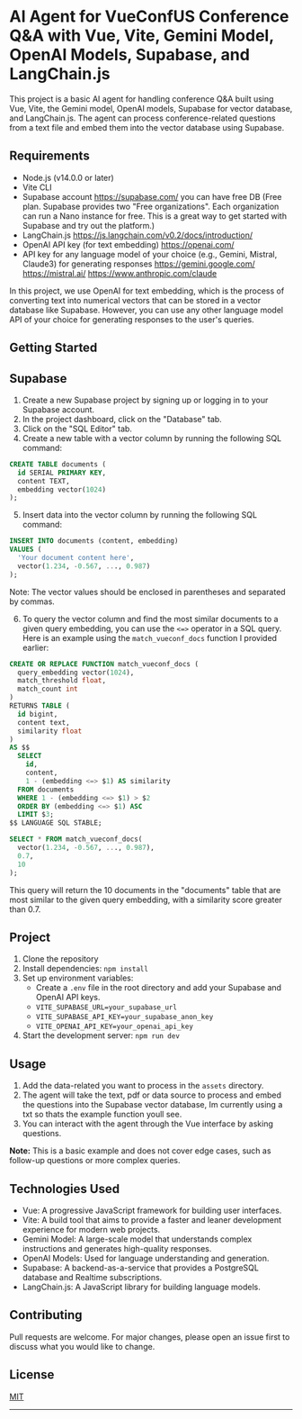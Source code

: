 
# AI Agent for VueConfUS Conference Q&A with Vue, Vite, Gemini Model, OpenAI Models, Supabase, and LangChain.js

This project is a basic AI agent for handling conference Q&A built using Vue, Vite, the Gemini model, OpenAI models, Supabase for vector database, and LangChain.js. The agent can process conference-related questions from a text file and embed them into the vector database using Supabase.

## Requirements

- Node.js (v14.0.0 or later)
- Vite CLI
- Supabase account https://supabase.com/ you can have free DB (Free plan. Supabase provides two "Free organizations". Each organization can run a Nano instance for free. This is a great way to get started with Supabase and try out the platform.)
- LangChain.js https://js.langchain.com/v0.2/docs/introduction/
- OpenAI API key (for text embedding) https://openai.com/
- API key for any language model of your choice (e.g., Gemini, Mistral, Claude3) for generating responses
  https://gemini.google.com/
  https://mistral.ai/
  https://www.anthropic.com/claude

In this project, we use OpenAI for text embedding, which is the process of converting text into numerical vectors that can be stored in a vector database like Supabase. However, you can use any other language model API of your choice for generating responses to the user's queries.

## Getting Started

## Supabase

1. Create a new Supabase project by signing up or logging in to your Supabase account.
2. In the project dashboard, click on the "Database" tab.
3. Click on the "SQL Editor" tab.
4. Create a new table with a vector column by running the following SQL command:
```sql
CREATE TABLE documents (
  id SERIAL PRIMARY KEY,
  content TEXT,
  embedding vector(1024)
);
```
5. Insert data into the vector column by running the following SQL command:
```sql
INSERT INTO documents (content, embedding)
VALUES (
  'Your document content here',
  vector(1.234, -0.567, ..., 0.987)
);
```
Note: The vector values should be enclosed in parentheses and separated by commas.

6. To query the vector column and find the most similar documents to a given query embedding, you can use the `<=>` operator in a SQL query. Here is an example using the `match_vueconf_docs` function I provided earlier:
```sql
CREATE OR REPLACE FUNCTION match_vueconf_docs (
  query_embedding vector(1024),
  match_threshold float,
  match_count int
)
RETURNS TABLE (
  id bigint,
  content text,
  similarity float
)
AS $$
  SELECT
    id,
    content,
    1 - (embedding <=> $1) AS similarity
  FROM documents
  WHERE 1 - (embedding <=> $1) > $2
  ORDER BY (embedding <=> $1) ASC
  LIMIT $3;
$$ LANGUAGE SQL STABLE;

SELECT * FROM match_vueconf_docs(
  vector(1.234, -0.567, ..., 0.987),
  0.7,
  10
);
```
This query will return the 10 documents in the "documents" table that are most similar to the given query embedding, with a similarity score greater than 0.7.

## Project

1. Clone the repository
2. Install dependencies: `npm install`
3. Set up environment variables:
   - Create a `.env` file in the root directory and add your Supabase and OpenAI API keys.
   - `VITE_SUPABASE_URL=your_supabase_url`
   - `VITE_SUPABASE_API_KEY=your_supabase_anon_key`
   - `VITE_OPENAI_API_KEY=your_openai_api_key`
4. Start the development server: `npm run dev`

## Usage

1. Add the data-related you want to process in the `assets` directory.
2. The agent will take the text, pdf or data source to process and embed the questions into the Supabase vector database, Im currently using a txt so thats the example function youll see.
3. You can interact with the agent through the Vue interface by asking questions.

**Note:** This is a basic example and does not cover edge cases, such as follow-up questions or more complex queries.

## Technologies Used

- Vue: A progressive JavaScript framework for building user interfaces.
- Vite: A build tool that aims to provide a faster and leaner development experience for modern web projects.
- Gemini Model: A large-scale model that understands complex instructions and generates high-quality responses.
- OpenAI Models: Used for language understanding and generation.
- Supabase: A backend-as-a-service that provides a PostgreSQL database and Realtime subscriptions.
- LangChain.js: A JavaScript library for building language models.

## Contributing

Pull requests are welcome. For major changes, please open an issue first to discuss what you would like to change.

## License

[MIT](https://choosealicense.com/licenses/mit/)

---